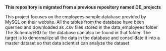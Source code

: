 **This repository is migrated from a previous repository named DE_projects**

This project focuses on the employees sample database provided by MySQL on their website.
All the tables from the database have been querried and downloaded as .csv files stored in the data_employees folder
The Schema/ERD for the database can also be found in that folder.
The target is to denormalize all the data in the database and consolidate it into a master dataset so that data scientist can analyze the dataset
